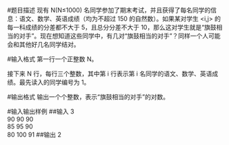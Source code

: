 #题目描述
现有 N(N≤1000) 名同学参加了期末考试，并且获得了每名同学的信息：语文、数学、英语成绩（均为不超过 150 的自然数）。如果某对学生 <i,j> 的每一科成绩的分差都不大于 5，且总分分差不大于 10，那么这对学生就是“旗鼓相当的对手”。现在想知道这些同学中，有几对“旗鼓相当的对手”？同样一个人可能会和其他好几名同学结对。

#输入格式
第一行一个正整数 N。

接下来 N 行，每行三个整数，其中第 i 行表示第 i 名同学的语文、数学、英语成绩。最先读入的同学编号为 1。

#输出格式
输出一个个整数，表示“旗鼓相当的对手”的对数。

#输入输出样例
##输入
3\
90 90 90\
85 95 90\
80 100 91
##输出
2